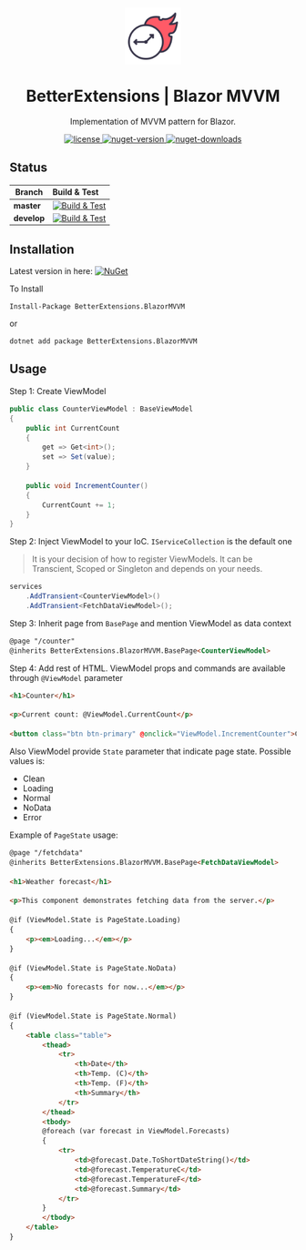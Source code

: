 <p align="center">
    <img width="100px" src="https://github.com/better-open-source/better-extensions-blazormvvm/raw/main/icon.png" align="center" />
    <h1 align="center">BetterExtensions | Blazor MVVM</h1>
    <p align="center">Implementation of MVVM pattern for Blazor.</p>
</p>
<p align="center">
    <a href="https://github.com/itkerry/better-extensions-blazormvvm/blob/master/LICENSE">
        <img alt="license" src="https://img.shields.io/github/license/mashape/apistatus.svg" />
    </a>
    <a href="https://www.nuget.org/packages/BetterExtensions.BlazorMVVM/">
        <img alt="nuget-version" src="https://img.shields.io/nuget/v/BetterExtensions.BlazorMVVM.svg" />
    </a>
    <a href="https://www.nuget.org/packages/BetterExtensions.BlazorMVVM/">
        <img alt="nuget-downloads" src="https://img.shields.io/nuget/dt/BetterExtensions.BlazorMVVM.svg" />
    </a>
</p>

## Status
| Branch | Build & Test |
|---|:---|
|**master**|[![Build & Test][build-master-badge]][build]| 
|**develop**|[![Build & Test][build-develop-badge]][build]|

[build-master-badge]: https://dev.azure.com/better-open-source/better-extensions/_apis/build/status/BetterExtensions.BlazorMVVM?branchName=main
[build-develop-badge]: https://dev.azure.com/better-open-source/better-extensions/_apis/build/status/BetterExtensions.BlazorMVVM?branchName=develop
[build]: https://dev.azure.com/better-open-source/better-extensions/_build?definitionId=7

## Installation
Latest version in here:  [![NuGet](https://img.shields.io/nuget/v/BetterExtensions.BlazorMVVM.svg)](https://www.nuget.org/packages/BetterExtensions.BlazorMVVM/)

To Install 

```
Install-Package BetterExtensions.BlazorMVVM
```
or 
```
dotnet add package BetterExtensions.BlazorMVVM
```

## Usage

Step 1: Create ViewModel

```csharp
public class CounterViewModel : BaseViewModel
{
    public int CurrentCount
    {
        get => Get<int>();
        set => Set(value);
    }

    public void IncrementCounter()
    {
        CurrentCount += 1;
    }
}
```

Step 2: Inject ViewModel to your IoC. ```IServiceCollection``` is the default one

>It is your decision of how to register ViewModels. It can be Transcient, Scoped or Singleton and depends on your needs.

```csharp
services
    .AddTransient<CounterViewModel>()
    .AddTransient<FetchDataViewModel>();
```

Step 3: Inherit page from ```BasePage``` and mention ViewModel as data context

```html
@page "/counter"
@inherits BetterExtensions.BlazorMVVM.BasePage<CounterViewModel>
```

Step 4: Add rest of HTML. ViewModel props and commands are available through ```@ViewModel``` parameter

```html
<h1>Counter</h1>

<p>Current count: @ViewModel.CurrentCount</p>

<button class="btn btn-primary" @onclick="ViewModel.IncrementCounter">Click me</button>
```

Also ViewModel provide ```State``` parameter that indicate page state. Possible values is:
* Clean
* Loading
* Normal
* NoData
* Error

Example of ```PageState``` usage:

```html
@page "/fetchdata"
@inherits BetterExtensions.BlazorMVVM.BasePage<FetchDataViewModel>

<h1>Weather forecast</h1>

<p>This component demonstrates fetching data from the server.</p>

@if (ViewModel.State is PageState.Loading)
{
    <p><em>Loading...</em></p>
}

@if (ViewModel.State is PageState.NoData)
{
    <p><em>No forecasts for now...</em></p>
}

@if (ViewModel.State is PageState.Normal)
{
    <table class="table">
        <thead>
            <tr>
                <th>Date</th>
                <th>Temp. (C)</th>
                <th>Temp. (F)</th>
                <th>Summary</th>
            </tr>
        </thead>
        <tbody>
        @foreach (var forecast in ViewModel.Forecasts)
        {
            <tr>
                <td>@forecast.Date.ToShortDateString()</td>
                <td>@forecast.TemperatureC</td>
                <td>@forecast.TemperatureF</td>
                <td>@forecast.Summary</td>
            </tr>
        }
        </tbody>
    </table>
}
```

